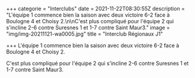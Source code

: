 +++
categorie = "Interclubs"
date = 2021-11-22T08:30:55Z
description = "L'équipe 1 commence bien la saison avec  deux victoire 6-2 face à Boulogne 4 et Choisy 2.\n\nC'est plus compliqué pour l'équipe 2 qui s'incline 2-6 contre Suresnes 1 et 1-7 contre Saint Maur3."
image = "img/img-20211121-wa0005.jpg"
title = "Interclub Régionaux J1"

+++
L'équipe 1 commence bien la saison avec  deux victoire 6-2 face à Boulogne 4 et Choisy 2.

C'est plus compliqué pour l'équipe 2 qui s'incline 2-6 contre Suresnes 1 et 1-7 contre Saint Maur3.